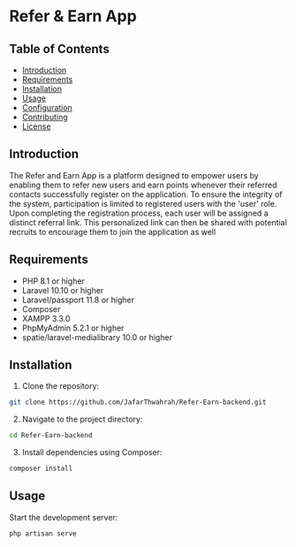 # Refer & Earn App


## Table of Contents

- [Introduction](#introduction)
- [Requirements](#requirements)
- [Installation](#installation)
- [Usage](#usage)
- [Configuration](#configuration)
- [Contributing](#contributing)
- [License](#license)

## Introduction

The Refer and Earn App is a platform designed to empower users by enabling them to refer new users and earn points whenever their referred contacts successfully register on the application. To ensure the integrity of the system, participation is limited to registered users with the 'user' role. Upon completing the registration process, each user will be assigned a distinct referral link. This personalized link can then be shared with potential recruits to encourage them to join the application as well


## Requirements

- PHP 8.1 or higher
- Laravel 10.10 or higher
- Laravel/passport 11.8 or higher
- Composer
- XAMPP 3.3.0
- PhpMyAdmin 5.2.1 or higher
- spatie/laravel-medialibrary 10.0 or higher

## Installation

1. Clone the repository:

```bash
git clone https://github.com/JafarThwahrah/Refer-Earn-backend.git
```

2. Navigate to the project directory:

```bash
cd Refer-Earn-backend
```
3. Install dependencies using Composer:

```bash
composer install
```

## Usage

Start the development server:

```bash
php artisan serve
```
